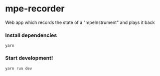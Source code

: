 # mpe-recorder
Web app which records the state of a "mpeInstrument"  and plays it back
### Install dependencies
```
yarn
```
### Start development!
```
yarn run dev
```
